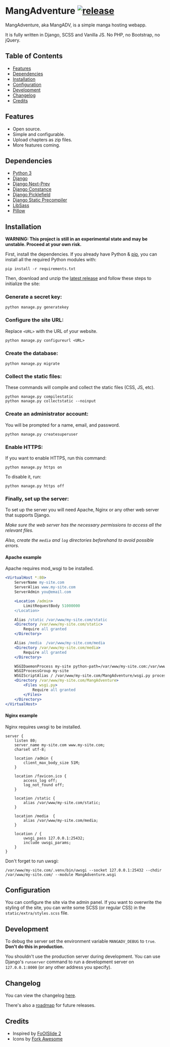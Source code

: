 # MangAdventure [![release](https://img.shields.io/github/release/evangelos-ch/MangAdventure/all.svg)](https://github.com/evangelos-ch/MangAdventure/releases)

MangAdventure, aka MangADV, is a simple manga hosting webapp.

It is fully written in Django, SCSS and Vanilla JS. No PHP, no Bootstrap, no jQuery.

## Table of Contents

- [Features](#features)
- [Dependencies](#dependencies)
- [Installation](#installation)
- [Configuration](#configuration)
- [Development](#development)
- [Changelog](#changelog)
- [Credits](#credits)

## Features

- Open source.
- Simple and configurable.
- Upload chapters as zip files.
- More features coming.

## Dependencies

- [Python 3](https://www.python.org/downloads/)
- [Django](https://www.djangoproject.com/download/)
- [Django Next-Prev](https://pypi.org/project/django-next-prev/)
- [Django Constance](https://django-constance.readthedocs.io/en/latest/#installation)
- [Django Picklefield](https://pypi.org/project/django-picklefield/)
- [Django Static Precompiler](https://django-static-precompiler.readthedocs.io/en/stable/installation.html)
- [LibSass](https://sass.github.io/libsass-python/#install)
- [Pillow](https://pillow.readthedocs.io/en/latest/installation.html#basic-installation)

## Installation

**WARNING: This project is still in an experimental state and may be unstable. Proceed at your own risk.**

First, install the dependencies. If you already have Python & [pip](https://pip.pypa.io/en/stable/installing/), you can install all the required Python modules with:

```shell
pip install -r requirements.txt
```

Then, download and unzip the [latest release](https://github.com/evangelos-ch/MangAdventure/releases/latest) and follow these steps to initialize the site:

### Generate a secret key:

```shell
python manage.py generatekey
```

### Configure the site URL:

Replace `<URL>` with the URL of your website.

```shell
python manage.py configureurl <URL>
```

### Create the database:

```shell
python manage.py migrate
```

### Collect the static files:

These commands will compile and collect the static files (CSS, JS, etc).

```shell
python manage.py compilestatic
python manage.py collectstatic --noinput
```

### Create an administrator account:

You will be prompted for a name, email, and password.

```shell
python manage.py createsuperuser
```

### Enable HTTPS:

If you want to enable HTTPS, run this command:

```shell
python manage.py https on
```

To disable it, run:

```shell
python manage.py https off
```

### Finally, set up the server:

To set up the server you will need Apache, Nginx or any other web server that supports Django.

*Make sure the web server has the necessary permissions to access all the relevant files.*

*Also, create the `media` and `log` directories beforehand to avoid possible errors.*

#### Apache example

Apache requires mod_wsgi to be installed.

```apache
<VirtualHost *:80>
    ServerName my-site.com
    ServerAlias www.my-site.com
    ServerAdmin you@email.com

    <Location /admin>
        LimitRequestBody 51000000
    </Location>

    Alias /static /var/www/my-site.com/static
    <Directory /var/www/my-site.com/static>
        Require all granted
    </Directory>

    Alias /media  /var/www/my-site.com/media
    <Directory /var/www/my-site.com/media>
        Require all granted
    </Directory>

    WSGIDaemonProcess my-site python-path=/var/www/my-site.com:/var/www/my-site.com/.venv/lib/python3.6/site-packages
    WSGIProcessGroup my-site
    WSGIScriptAlias / /var/www/my-site.com/MangAdventure/wsgi.py process-group=my-site
    <Directory /var/www/my-site.com/MangAdventure>
        <Files wsgi.py>
            Require all granted
        </Files>
    </Directory>
</VirtualHost>
```

#### Nginx example

Nginx requires uwsgi to be installed.

```nginx
server {
    listen 80;
    server_name my-site.com www.my-site.com;
    charset utf-8;

    location /admin {
        client_max_body_size 51M;
    }

    location /favicon.ico {
        access_log off;
        log_not_found off;
    }

    location /static {
        alias /var/www/my-site.com/static;
    }

    location /media  {
        alias /var/www/my-site.com/media;
    }

    location / {
        uwsgi_pass 127.0.0.1:25432;
        include uwsgi_params;
    }
}
```

Don't forget to run uwsgi:

```shell
/var/www/my-site.com/.venv/bin/uwsgi --socket 127.0.0.1:25432 --chdir /var/www/my-site.com/ --module MangAdventure.wsgi
```

## Configuration

You can configure the site via the admin panel. If you want to overwrite the styling of the site, you can write some SCSS (or regular CSS) in the `static/extra/styles.scss` file.

## Development

To debug the server set the environment variable `MANGADV_DEBUG` to `true`. **Don't do this in production.**

You shouldn't use the production server during development. You can use Django's `runserver` command to run a development server on `127.0.0.1:8000` (or any other address you specify).

## Changelog

You can view the changelog [here](CHANGELOG.md).

There's also a [roadmap](ROADMAP.md) for future releases.

## Credits

- Inspired by [FoOlSlide 2](https://github.com/chocolatkey/FoOlSlide2)
- Icons by [Fork Awesome](https://forkawesome.github.io/Fork-Awesome/)

